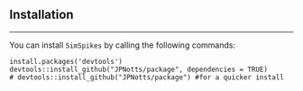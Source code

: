 ## Installation
----
You can install `SimSpikes` by calling the following commands:
```{r}
install.packages('devtools')
devtools::install_github("JPNotts/package", dependencies = TRUE)
# devtools::install_github("JPNotts/package") #for a quicker install
```
